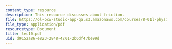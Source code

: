 ```yaml
---
content_type: resource
description: This resource discusses about friction.
file: https://ol-ocw-studio-app-qa.s3.amazonaws.com/courses/8-01l-physics-i-classical-mechanics-fall-2005/d9152a86e823284842012b6df47be99d_lec10.pdf
file_type: application/pdf
resourcetype: Document
title: lec10.pdf
uid: d9152a86-e823-2848-4201-2b6df47be99d
---
```

